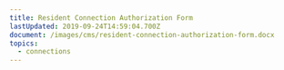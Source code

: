 ```yaml
---
title: Resident Connection Authorization Form
lastUpdated: 2019-09-24T14:59:04.700Z
document: /images/cms/resident-connection-authorization-form.docx
topics:
  - connections
---
```


